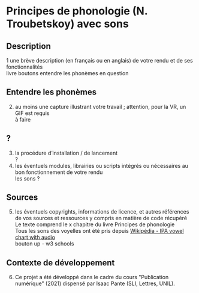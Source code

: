 # Principes de phonologie (N. Troubetskoy) avec sons

## Description

1 une brève description (en français ou en anglais) de votre rendu et de ses fonctionnalités <br>
livre boutons entendre les phonèmes en question <br>

## Entendre les phonèmes
2. au moins une capture illustrant votre travail ; attention, pour la VR, un GIF est requis <br>
à faire <br>

## ?
3. la procédure d’installation / de lancement <br>
? <br>
4. les éventuels modules, librairies ou scripts intégrés ou nécessaires au bon fonctionnement de votre rendu <br>
les sons ? <br>

## Sources 
5. les éventuels copyrights, informations de licence, et autres références de vos sources et ressources y compris en matière de code récupéré <br>
Le texte comprend le x chapitre du livre Principes de phonologie <br>
Tous les sons des voyelles ont été pris depuis <a href="https://en.wikipedia.org/wiki/IPA_vowel_chart_with_audio">Wikipédia - IPA vowel chart with audio<a> <br>
bouton up - w3 schools <br>
## Contexte de développement 
6. Ce projet a été développé dans le cadre du cours "Publication numérique" (2021) dispensé par Isaac Pante (SLI, Lettres, UNIL).